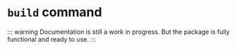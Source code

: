 # `build` command

::: warning
Documentation is still a work in progress. But the package is fully functional and ready to use.
:::

